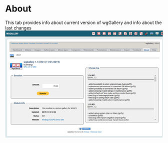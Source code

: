 # About

This tab provides info about current version of wgGallery and info about the last changes ![](../../.gitbook/assets/about.png)

